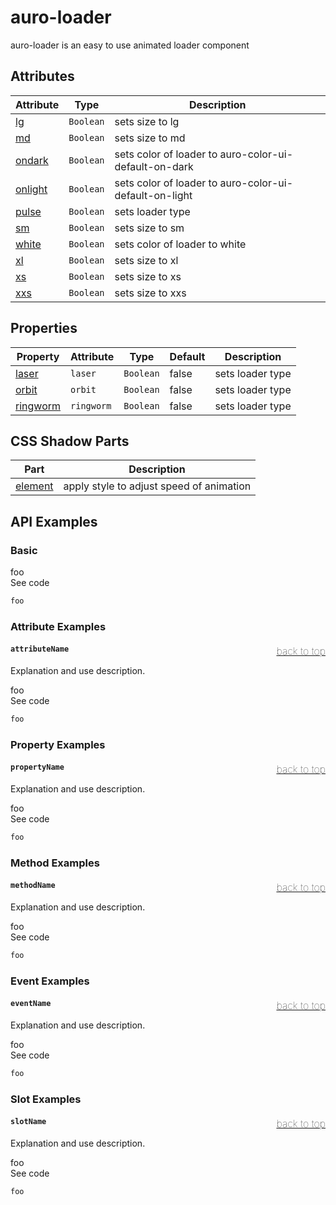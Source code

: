 <!-- AURO-GENERATED-CONTENT:START (FILE:src=./../api.md) -->
<!-- The below content is automatically added from ./../api.md -->

# auro-loader

auro-loader is an easy to use animated loader component

## Attributes

| Attribute | Type      | Description                                      |
|-----------|-----------|--------------------------------------------------|
| [lg](#lg)      | `Boolean` | sets size to lg                                  |
| [md](#md)      | `Boolean` | sets size to md                                  |
| [ondark](#ondark)  | `Boolean` | sets color of loader to auro-color-ui-default-on-dark |
| [onlight](#onlight) | `Boolean` | sets color of loader to auro-color-ui-default-on-light |
| [pulse](#pulse)   | `Boolean` | sets loader type                                 |
| [sm](#sm)      | `Boolean` | sets size to sm                                  |
| [white](#white)   | `Boolean` | sets color of loader to white                    |
| [xl](#xl)      | `Boolean` | sets size to xl                                  |
| [xs](#xs)      | `Boolean` | sets size to xs                                  |
| [xxs](#xxs)     | `Boolean` | sets size to xxs                                 |

## Properties

| Property   | Attribute  | Type      | Default | Description      |
|------------|------------|-----------|---------|------------------|
| [laser](#laser)    | `laser`    | `Boolean` | false   | sets loader type |
| [orbit](#orbit)    | `orbit`    | `Boolean` | false   | sets loader type |
| [ringworm](#ringworm) | `ringworm` | `Boolean` | false   | sets loader type |

## CSS Shadow Parts

| Part      | Description                              |
|-----------|------------------------------------------|
| [element](#element) | apply style to adjust speed of animation |
<!-- AURO-GENERATED-CONTENT:END -->

## API Examples

### Basic

<div class="twoColDemoRow">
  <div>
    <div class="exampleWrapper">
      <!-- AURO-GENERATED-CONTENT:START (FILE:src=./../../apiExamples/basic.html) -->
      <!-- The below content is automatically added from ./../../apiExamples/basic.html -->
      foo
      <!-- AURO-GENERATED-CONTENT:END -->
    </div>
<auro-accordion lowProfile justifyRight>
  <span slot="trigger">See code</span>
<!-- AURO-GENERATED-CONTENT:START (CODE:src=./../../apiExamples/basic.html) -->
<!-- The below code snippet is automatically added from ./../../apiExamples/basic.html -->

```html
foo
```
<!-- AURO-GENERATED-CONTENT:END -->
</auro-accordion>

### Attribute Examples

#### <a name="attributeName"></a>`attributeName`<a href="#auro-loader" style="float: right; font-size: 1rem; font-weight: 100;">back to top</a>
Explanation and use description.

<div class="exampleWrapper">
  <!-- AURO-GENERATED-CONTENT:START (FILE:src=./../../apiExamples/basic.html) -->
  <!-- The below content is automatically added from ./../../apiExamples/basic.html -->
  foo
  <!-- AURO-GENERATED-CONTENT:END -->
</div>
<auro-accordion lowProfile justifyRight>
  <span slot="trigger">See code</span>
<!-- AURO-GENERATED-CONTENT:START (CODE:src=./../../apiExamples/basic.html) -->
<!-- The below code snippet is automatically added from ./../../apiExamples/basic.html -->

```html
foo
```
<!-- AURO-GENERATED-CONTENT:END -->
</auro-accordion>

### Property Examples

#### <a name="propertyName"></a>`propertyName`<a href="#auro-loader" style="float: right; font-size: 1rem; font-weight: 100;">back to top</a>
Explanation and use description.

<div class="exampleWrapper">
  <!-- AURO-GENERATED-CONTENT:START (FILE:src=./../../apiExamples/basic.html) -->
  <!-- The below content is automatically added from ./../../apiExamples/basic.html -->
  foo
  <!-- AURO-GENERATED-CONTENT:END -->
</div>
<auro-accordion lowProfile justifyRight>
  <span slot="trigger">See code</span>
<!-- AURO-GENERATED-CONTENT:START (CODE:src=./../../apiExamples/basic.html) -->
<!-- The below code snippet is automatically added from ./../../apiExamples/basic.html -->

```html
foo
```
<!-- AURO-GENERATED-CONTENT:END -->
</auro-accordion>

### Method Examples

#### <a name="methodName"></a>`methodName`<a href="#auro-loader" style="float: right; font-size: 1rem; font-weight: 100;">back to top</a>
Explanation and use description.

<div class="exampleWrapper">
  <!-- AURO-GENERATED-CONTENT:START (FILE:src=./../../apiExamples/basic.html) -->
  <!-- The below content is automatically added from ./../../apiExamples/basic.html -->
  foo
  <!-- AURO-GENERATED-CONTENT:END -->
</div>
<auro-accordion lowProfile justifyRight>
  <span slot="trigger">See code</span>
<!-- AURO-GENERATED-CONTENT:START (CODE:src=./../../apiExamples/basic.html) -->
<!-- The below code snippet is automatically added from ./../../apiExamples/basic.html -->

```html
foo
```
<!-- AURO-GENERATED-CONTENT:END -->
</auro-accordion>

### Event Examples

#### <a name="eventName"></a>`eventName`<a href="#auro-loader" style="float: right; font-size: 1rem; font-weight: 100;">back to top</a>
Explanation and use description.

<div class="exampleWrapper">
  <!-- AURO-GENERATED-CONTENT:START (FILE:src=./../../apiExamples/basic.html) -->
  <!-- The below content is automatically added from ./../../apiExamples/basic.html -->
  foo
  <!-- AURO-GENERATED-CONTENT:END -->
</div>
<auro-accordion lowProfile justifyRight>
  <span slot="trigger">See code</span>
<!-- AURO-GENERATED-CONTENT:START (CODE:src=./../../apiExamples/basic.html) -->
<!-- The below code snippet is automatically added from ./../../apiExamples/basic.html -->

```html
foo
```
<!-- AURO-GENERATED-CONTENT:END -->
</auro-accordion>

### Slot Examples

#### <a name="slotName"></a>`slotName`<a href="#auro-loader" style="float: right; font-size: 1rem; font-weight: 100;">back to top</a>
Explanation and use description.

<div class="exampleWrapper">
  <!-- AURO-GENERATED-CONTENT:START (FILE:src=./../../apiExamples/basic.html) -->
  <!-- The below content is automatically added from ./../../apiExamples/basic.html -->
  foo
  <!-- AURO-GENERATED-CONTENT:END -->
</div>
<auro-accordion lowProfile justifyRight>
  <span slot="trigger">See code</span>
<!-- AURO-GENERATED-CONTENT:START (CODE:src=./../../apiExamples/basic.html) -->
<!-- The below code snippet is automatically added from ./../../apiExamples/basic.html -->

```html
foo
```
<!-- AURO-GENERATED-CONTENT:END -->
</auro-accordion>
